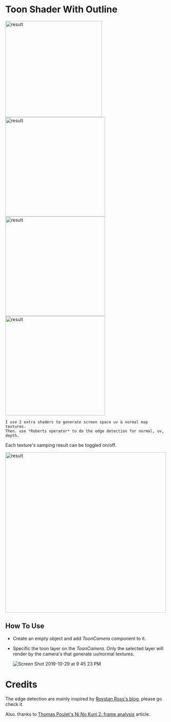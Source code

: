 Toon Shader With Outline
=======

<img width="300" alt="result" src="https://user-images.githubusercontent.com/13420668/67771188-cfcd0580-fa92-11e9-832e-822b3d5105e2.png"><img width="310" alt="result" src="https://user-images.githubusercontent.com/13420668/67771198-d491b980-fa92-11e9-8aed-7192d89dee38.gif">
<img width="310" alt="result" src="https://user-images.githubusercontent.com/13420668/67771205-d6f41380-fa92-11e9-98e8-b0b70bd15a6d.gif"><img width="310" alt="result" src="https://user-images.githubusercontent.com/13420668/67771212-d8bdd700-fa92-11e9-96a1-444bef9de54f.gif">

    I use 2 extra shaders to generate screen space uv & normal map textures.
    Then. use *Roberts operator* to do the edge detection for normal, uv, depth.


Each texture's samping result can be toggled on/off.

<img width="500" alt="result" src="https://user-images.githubusercontent.com/13420668/67771219-dbb8c780-fa92-11e9-9c69-b03c4a9e3db2.png">

How To Use
-------------------
- Create an empty object and add *ToonCamera* component to it.

- Specific the toon layer on the *ToonCamera*. Only the selected layer will render by the camera's that generate uv/normal textures.

    ![Screen Shot 2019-10-29 at 9 45 23 PM](https://user-images.githubusercontent.com/13420668/67772683-74504700-fa95-11e9-8c51-688aa67de373.png)

Credits
======

The edge detection are mainly inspired by [Roystan Ross's blog], please go check it.

Also. thanks to [Thomas Poulet's Ni No Kuni 2: frame analysis] article.

[Roystan Ross's blog]: https://roystan.net/articles/outline-shader.html
[Thomas Poulet's Ni No Kuni 2: frame analysis]: https://blog.thomaspoulet.fr/ninokuni2-frame/
